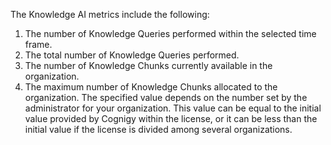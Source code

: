 The Knowledge AI metrics include the following:

1. The number of Knowledge Queries performed within the selected time frame.
2. The total number of Knowledge Queries performed.
3. The number of Knowledge Chunks currently available in the organization.
4. The maximum number of Knowledge Chunks allocated to the organization. The specified value depends on the number set by the administrator for your organization. This value can be equal to the initial value provided by Cognigy within the license, or it can be less than the initial value if the license is divided among several organizations.